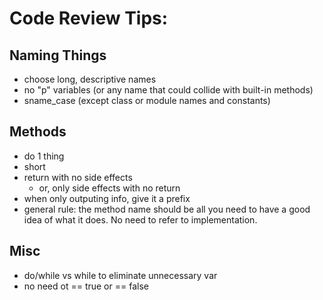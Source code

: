 # Code Review Tips:

## Naming Things
- choose long, descriptive names
- no "p" variables (or any name that could collide with built-in methods)
- sname_case (except class or module names and constants)

## Methods
- do 1 thing
- short
- return with no side effects
  - or, only side effects with no return
- when only outputing info, give it a prefix
- general rule: the method name should be all you need to have a good idea of what it does. No need to refer to implementation.

## Misc
- do/while vs while to eliminate unnecessary var
- no need ot == true or == false

